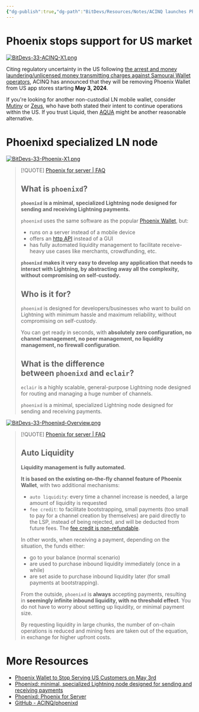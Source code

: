 ```yaml
---
{"dg-publish":true,"dg-path":"BitDevs/Resources/Notes/ACINQ launches Phoenixd and announces Phoenix Wallet withdrawal from US app stores.md","permalink":"/bit-devs/resources/notes/acinq-launches-phoenixd-and-announces-phoenix-wallet-withdrawal-from-us-app-stores/","title":"ACINQ launches Phoenixd and announces Phoenix Wallet withdrawal from US app stores","tags":["bitdevs","bitcoin","socratic-33","lightning","phoenix"],"noteIcon":"3","created":"2024-04-23T21:39:43.414-10:00","updated":"2024-04-28T19:27:42.123-10:00"}
---
```


# Phoenix stops support for US market

[![BitDevs-33-ACINQ-X1.png](/img/user/para/artifacts/BitDevs-33-ACINQ-X1.png)](https://x.com/acinq_co/status/1783878735168507972)

Citing regulatory uncertainty in the US following [the arrest and money laundering/unlicensed money transmitting charges against Samourai Wallet operators](https://www.justice.gov/usao-sdny/pr/founders-and-ceo-cryptocurrency-mixing-service-arrested-and-charged-money-laundering), ACINQ has announced that they will be removing Phoenix Wallet from US app stores starting **May 3, 2024**.

If you're looking for another non-custodial LN mobile wallet, consider [Mutiny](https://www.mutinywallet.com/) or [Zeus](https://zeusln.com/), who have both stated their intent to continue operations within the US. If you trust Liquid, then [AQUA](https://aquawallet.io/) might be another reasonable alternative.

# Phoenixd specialized LN node

[![BitDevs-33-Phoenix-X1.png](/img/user/para/artifacts/BitDevs-33-Phoenix-X1.png)](https://x.com/PhoenixWallet/status/1771236080680841668)

> [!QUOTE] [Phoenix for server | FAQ](https://phoenix.acinq.co/server/faq)
> ## What is `phoenixd`?
> 
> **`phoenixd` is a minimal, specialized Lightning node designed for sending and receiving Lightning payments.**
> 
> `phoenixd` uses the same software as the popular [Phoenix Wallet](https://phoenix.acinq.co/), but:
> - runs on a server instead of a mobile device
> - offers an [http API](https://phoenix.acinq.co/server/api) instead of a GUI
> - has fully automated liquidity management to facilitate receive-heavy use cases like merchants, crowdfunding, etc.
>  
> **`phoenixd` makes it very easy to develop any application that needs to interact with Lightning, by abstracting away all the complexity, without compromising on self-custody.**
> 
> ## Who is it for?
> 
> `phoenixd` is designed for developers/businesses who want to build on Lightning with minimum hassle and maximum reliability, without compromising on self-custody.
> 
> You can get ready in seconds, with **absolutely zero configuration, no channel management, no peer management, no liquidity management, no firewall configuration**.
> 
> ## What is the difference between `phoenixd` and `eclair`?
> 
> `eclair` is a highly scalable, general-purpose Lightning node designed for routing and managing a huge number of channels.
> 
> `phoenixd` is a minimal, specialized Lightning node designed for sending and receiving payments.

[![BitDevs-33-Phoenixd-Overview.png](/img/user/para/artifacts/BitDevs-33-Phoenixd-Overview.png)](https://phoenix.acinq.co/server)

> [!QUOTE] [Phoenix for server | FAQ](https://phoenix.acinq.co/server/faq)
> ## Auto Liquidity
> 
> **Liquidity management is fully automated.**
> 
> **It is based on the existing on-the-fly channel feature of Phoenix Wallet**, with two additional mechanisms:
> - `auto liquidity`: every time a channel increase is needed, a large amount of liquidity is requested
> - `fee credit`: to facilitate bootstrapping, small payments (too small to pay for a channel creation by themselves) are paid directly to the LSP, instead of being rejected, and will be deducted from future fees. The [fee credit is non-refundable](https://phoenix.acinq.co/server/auto-liquidity?ref=nobsbitcoin.com#important-note-about-the-fee-credit).
> 
> In other words, when receiving a payment, depending on the situation, the funds either:
> - go to your balance (normal scenario)
> - are used to purchase inbound liquidity immediately (once in a while)
> - are set aside to purchase inbound liquidity later (for small payments at bootstrapping).
>  
> From the outside, `phoenixd` is **always** accepting payments, resulting in **seemingly infinite inbound liquidity, with no threshold effect**. You do not have to worry about setting up liquidity, or minimal payment size.
> 
> By requesting liquidity in large chunks, the number of on-chain operations is reduced and mining fees are taken out of the equation, in exchange for higher upfront costs.

# More Resources
- [Phoenix Wallet to Stop Serving US Customers on May 3rd](https://www.nobsbitcoin.com/phoenix-wallet-to-be-removed-from-us-app-stores-on-may-3/)
- [Phoenixd: minimal, specialized Lightning node designed for sending and receiving payments](https://phoenix.acinq.co/server)
- [Phoenixd: Phoenix for Server](https://www.nobsbitcoin.com/phoenixd-released/)
- [GitHub - ACINQ/phoenixd](https://github.com/ACINQ/phoenixd)